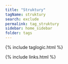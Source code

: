 ```yaml
---
title: "Struktury"
tagName: struktury
search: exclude
permalink: tag_struktury
sidebar: home_sidebar
folder: tags
---
```

{% include taglogic.html %}

{% include links.html %}
